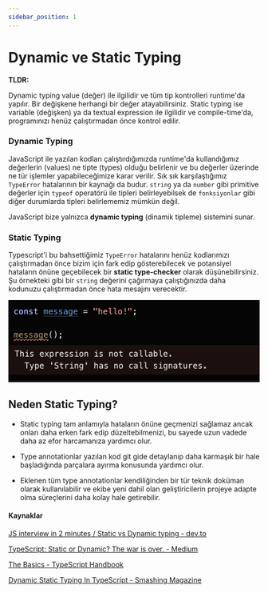 ```yaml
---
sidebar_position: 1
---
```


# Dynamic ve Static Typing

**TLDR:**

Dynamic typing value (değer) ile ilgilidir ve tüm tip kontrolleri runtime'da yapılır. Bir değişkene herhangi bir değer atayabilirsiniz. Static typing ise variable (değişken) ya da textual expression ile ilgilidir ve compile-time'da, programınızı henüz çalıştırmadan önce kontrol edilir.

### Dynamic Typing

JavaScript ile yazılan kodları çalıştırdığımızda runtime'da kullandığımız değerlerin (values) ne tipte (types) olduğu belirlenir ve bu değerler üzerinde ne tür işlemler yapabileceğimize karar verilir. Sık sık karşılaştığımız `TypeError` hatalarının bir kaynağı da budur. `string` ya da `number` gibi primitive değerler için `typeof` operatörü ile tipleri belirleyebilsek de `fonksiyonlar` gibi diğer durumlarda tipleri belirlememiz mümkün değil.

JavaScript bize yalnızca **dynamic typing** (dinamik tipleme) sistemini sunar.

### Static Typing

Typescript'i bu bahsettiğimiz `TypeError` hatalarını henüz kodlarımızı çalıştırmadan önce bizim için fark edip gösterebilecek ve potansiyel hataların önüne geçebilecek bir **static type-checker** olarak düşünebilirsiniz. Şu örnekteki gibi bir `string` değerini çağırmaya çalıştığınızda daha kodunuzu çalıştırmadan önce hata mesajını verecektir.

![static type checking](../../static/img/static-type-cheking.png)

## Neden Static Typing?

* Static typing tam anlamıyla hataların önüne geçmenizi sağlamaz ancak onları daha erken fark edip düzeltebilmenizi, bu sayede uzun vadede daha az efor harcamanıza yardımcı olur.

* Type annotationlar yazılan kod git gide detaylanıp daha karmaşık bir hale başladığında parçalara ayırma konusunda yardımcı olur. 

* Eklenen tüm type annotationlar kendiliğinden bir tür teknik doküman olarak kullanılabilir ve ekibe yeni dahil olan geliştiricilerin projeye adapte olma süreçlerini daha kolay hale getirebilir.


#### Kaynaklar

[JS interview in 2 minutes / Static vs Dynamic typing - dev.to](https://dev.to/kozlovzxc/js-interview-in-2-minutes-static-vs-dynamic-typing-2d5k)

[TypeScript: Static or Dynamic? The war is over. - Medium](https://itnext.io/typescript-static-or-dynamic-64bceb50b93e)

[The Basics - TypeScript Handbook](https://www.typescriptlang.org/docs/handbook/2/basic-types.html)

[Dynamic Static Typing In TypeScript - Smashing Magazine](https://www.smashingmagazine.com/2021/01/dynamic-static-typing-typescript/)


<!-- Create a file at `src/pages/my-react-page.js`:

```jsx title="src/pages/my-react-page.js"
import React from 'react';
import Layout from '@theme/Layout';

export default function MyReactPage() {
  return (
    <Layout>
      <h1>My React page</h1>
      <p>This is a React page</p>
    </Layout>
  );
}
```

A new page is now available at [http://localhost:3000/my-react-page](http://localhost:3000/my-react-page).

## Create your first Markdown Page

Create a file at `src/pages/my-markdown-page.md`:

```mdx title="src/pages/my-markdown-page.md"
# My Markdown page

This is a Markdown page
```

A new page is now available at [http://localhost:3000/my-markdown-page](http://localhost:3000/my-markdown-page). -->
